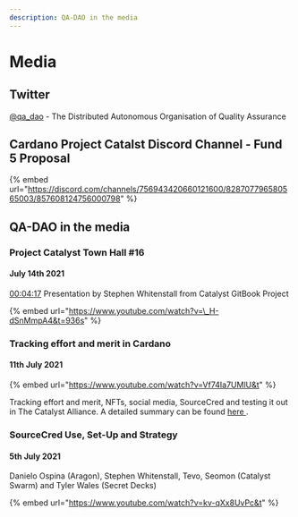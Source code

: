```yaml
---
description: QA-DAO in the media
---
```


# Media

## Twitter

[@qa\_dao](https://twitter.com/qa_dao) -  The Distributed Autonomous Organisation of Quality Assurance

## Cardano Project Catalst Discord Channel - Fund 5 Proposal

{% embed url="https://discord.com/channels/756943420660121600/828707796580565003/857608124756000798" %}



## QA-DAO in the media

### Project Catalyst Town Hall \#16

#### July 14th 2021

 [00:04:17](https://www.youtube.com/watch?v=_H-dSnMmpA4&t=257s) Presentation by Stephen Whitenstall from Catalyst GitBook Project

{% embed url="https://www.youtube.com/watch?v=\_H-dSnMmpA4&t=936s" %}

### Tracking effort and merit in Cardano

#### 11th July 2021

{% embed url="https://www.youtube.com/watch?v=Vf74Ia7UMlU&t" %}

 Tracking effort and merit, NFTs, social media, SourceCred and testing it out in The Catalyst Alliance. A detailed summary can be found [here ](https://www.youtube.com/redirect?event=video_description&redir_token=QUFFLUhqbXNWVFM3LUYxbktXbWVoU0xOeGw2VkV5OEluZ3xBQ3Jtc0tsMVluTzQ3QXdGMzVEUHlQQXFnb0V6Z0R1VUI1bTR3NjNFUTJ2OEZLeG1Ld0NUWmpqQ3RWUzJxdXJjMTlUR3dhbUVKR1FvOUNvdXFJTEhnQ2ozSlNELUVpYklVTmQxVGhFXzNlT0dHTjdWOE5uWDZOUQ&q=https%3A%2F%2Fcatalyst-swarm.gitbook.io%2Fthe-catalyst-alliance%2Ftracking-effort-and-merit-in-cardano%2Ftracking-effort-and-merit-in-cardano%23meeting-8th-july-2021).

### SourceCred Use, Set-Up and Strategy

#### 5th July 2021

Danielo Ospina \(Aragon\), Stephen Whitenstall, Tevo, Seomon \(Catalyst Swarm\) and Tyler Wales \(Secret Decks\)

{% embed url="https://www.youtube.com/watch?v=kv-qXx8UvPc&t" %}



